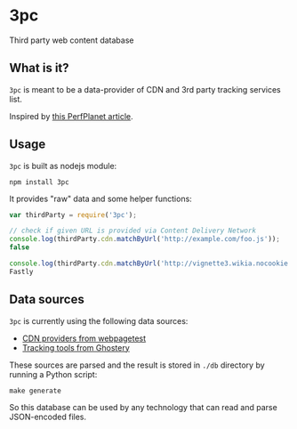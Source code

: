 3pc
===

Third party web content database

## What is it?

`3pc` is meant to be a data-provider of CDN and 3rd party tracking services list.

Inspired by [this PerfPlanet article](http://calendar.perfplanet.com/2013/thirdpartycontent/).

## Usage

`3pc` is built as nodejs module:

```
npm install 3pc
```

It provides "raw" data and some helper functions:

```js
var thirdParty = require('3pc');

// check if given URL is provided via Content Delivery Network
console.log(thirdParty.cdn.matchByUrl('http://example.com/foo.js'));
false

console.log(thirdParty.cdn.matchByUrl('http://vignette3.wikia.nocookie.net/nordycka/images/e/ee/Tj%C3%B8rnuv%C3%ADk.jpg/revision/latest/scale-to-width-down/640?cb=20150904165805&path-prefix=pl'));
Fastly
```

## Data sources

`3pc` is currently using the following data sources:

* [CDN providers from webpagetest](https://raw.githubusercontent.com/WPO-Foundation/webpagetest/master/agent/wpthook/cdn.h)
* [Tracking tools from Ghostery](https://raw.githubusercontent.com/jonpierce/ghostery/master/firefox/ghostery-statusbar/ghostery/chrome/content/ghostery-bugs.js)

These sources are parsed and the result is stored in `./db` directory by running a Python script:

```
make generate
```

So this database can be used by any technology that can read and parse JSON-encoded files.

